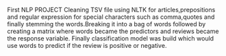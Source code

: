 First NLP PROJECT
Cleaning TSV file using NLTK for articles,prepositions and regular expression for special characters such as comma,quotes and finally stemming the words.Breaking it into a bag of words followed by creating a matrix where words became the predictors and reviews became the response variable.
Finally classification model was build which would use words to predict if the review is positive or negative.
